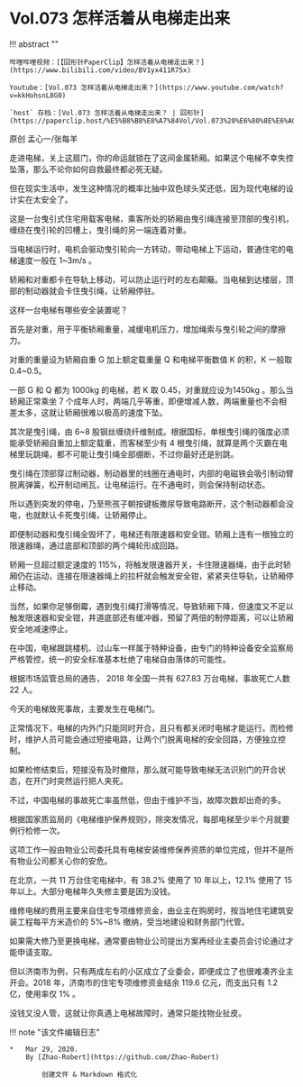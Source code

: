 # Vol.073 怎样活着从电梯走出来

!!! abstract ""

	哔哩哔哩视频：[【回形针PaperClip】怎样活着从电梯走出来？](https://www.bilibili.com/video/BV1yx411R75x)
	
	Youtube：[Vol.073 怎样活着从电梯走出来？](https://www.youtube.com/watch?v=kkHohsnL8G0)
	
	`host` 存档：[Vol.073 怎样活着从电梯走出来？ | 回形针](https://paperclip.host/%E5%B8%B8%E8%A7%84Vol/Vol.073%20%E6%80%8E%E6%A0%B7%E6%B4%BB%E7%9D%80%E4%BB%8E%E7%94%B5%E6%A2%AF%E8%B5%B0%E5%87%BA%E6%9D%A5%EF%BC%9F%EF%BD%9C%E5%9B%9E%E5%BD%A2%E9%92%88.mp4)

原创 孟心一/张每羊

走进电梯，关上这扇门，你的命运就锁在了这间金属轿厢。如果这个电梯不幸失控坠落，那么不论你如何自救最终都必死无疑。

但在现实生活中，发生这种情况的概率比抽中双色球头奖还低，因为现代电梯的设计实在太安全了。

这是一台曳引式住宅用载客电梯，乘客所处的轿厢由曳引绳连接至顶部的曳引机，缠绕在曳引轮的凹槽上，曳引绳的另一端连着对重。

当电梯运行时，电机会驱动曳引轮向一方转动，带动电梯上下运动，普通住宅的电梯速度一般在 1\~3m/s 。

轿厢和对重都卡在导轨上移动，可以防止运行时的左右颠簸。当电梯到达楼层，顶部的制动器就会卡住曳引绳，让轿厢停驻。

这样一台电梯有哪些安全装置呢？

首先是对重，用于平衡轿厢重量，减缓电机压力，增加绳索与曳引轮之间的摩擦力。

对重的重量设为轿厢自重 G 加上额定载重量 Q 和电梯平衡数值 K 的积，K 一般取 0.4\~0.5。

一部 G 和 Q 都为 1000kg 的电梯，若 K 取 0.45，对重就应设为1450kg 。那么当轿厢正常乘坐 7 个成年人时，两端几乎等重，即便增减人数，两端重量也不会相差太多，这就让轿厢很难以极高的速度下坠。

其次是曳引绳，由 6\~8 股钢丝缠绕纤维制成。根据国标，单根曳引绳的强度必须能承受轿厢自重加上额定载重，而客梯至少有 4 根曳引绳，就算是两个灭霸在电梯里玩跳绳，都不可能让曳引绳全部绷断，不过你最好还是别跳。

曳引绳在顶部穿过制动器，制动器里的线圈在通电时，内部的电磁铁会吸引制动臂脱离弹簧，松开制动闸瓦，让电梯运行。在不通电时，则会保持制动状态。

所以遇到突发的停电，乃至熊孩子朝按键板撒尿导致电路断开，这个制动器都会没电，也就默认卡死曳引绳，让轿厢停止。

即便制动器和曳引绳全毁坏了，电梯还有限速器和安全钳。轿厢上连有一根独立的限速器绳，通过底部和顶部的两个绳轮形成回路。

轿厢一旦超过额定速度的 115%，将触发限速器开关，卡住限速器绳，由于此时轿厢仍在运动，连接在限速器绳上的拉杆就会触发安全钳，紧紧夹住导轨，让轿厢停止移动。

当然，如果你足够倒霉，遇到曳引绳打滑等情况，导致轿厢下降，但速度又不足以触发限速器和安全钳，井道底部还有缓冲器，预留了两倍的制停距离，可以让轿厢安全地减速停止。

在中国，电梯跟跳楼机、过山车一样属于特种设备，由专门的特种设备安全监察局严格管控，统一的安全标准基本杜绝了电梯自由落体的可能性。

根据市场监管总局的通告， 2018 年全国一共有 627.83 万台电梯，事故死亡人数 22 人。

今天的电梯致死事故，主要发生在电梯门。

正常情况下，电梯的内外门只能同时开合，且只有都关闭时电梯才能运行。而检修时，维护人员可能会通过短接电路，让两个门脱离电梯的安全回路，方便独立控制。

如果检修结束后，短接没有及时撤除，那么就可能导致电梯无法识别门的开合状态，在开门时突然运行把人夹死。

不过，中国电梯的事故死亡率虽然低，但由于维护不当，故障次数却出奇的多。

根据国家质监局的《电梯维护保养规则》，除突发情况，每部电梯至少半个月就要例行检修一次。

这项工作一般由物业公司委托具有电梯安装维修保养资质的单位完成，但并不是所有物业公司都关心你的安危。

在北京，一共 11 万台住宅电梯中，有 38.2% 使用了 10 年以上，12.1% 使用了 15 年以上。大部分电梯年久失修主要是因为没钱。

维修电梯的费用主要来自住宅专项维修资金，由业主在购房时，按当地住宅建筑安装工程每平方米造价的 5%\~8% 缴纳，受当地建设和财务部门代管。

如果需大修乃至更换电梯，通常要由物业公司提出方案再经业主委员会讨论通过才能申请支取。

但以济南市为例，只有两成左右的小区成立了业委会，即便成立了也很难凑齐业主开会。2018 年，济南市的住宅专项维修资金结余 119.6 亿元，而支出只有 1.2 亿，使用率仅 1% 。

没钱又没人管，这就让你真遇上电梯故障时，通常只能找物业扯皮。

!!! note "该文件编辑日志"

	* 	Mar 29, 2020.
		By [Zhao-Robert](https://github.com/Zhao-Robert)
	
			创建文件 & Markdown 格式化
